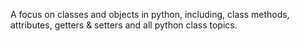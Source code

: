 A focus on classes and objects in python, including, class methods, attributes, getters & setters and all python class topics.
